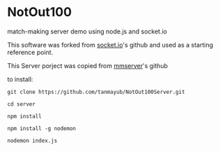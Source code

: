 # NotOut100
match-making server demo using node.js and socket.io


This software was forked from [socket.io](https://github.com/socketio/socket.io/tree/master/examples/chat)'s github and used as a starting reference point.

This Server porject was copied from [mmserver](https://github.com/Frankenmint/mmserver/tree/66fa53a583221d2dac53ec4a2de5a2631b2a9095)'s github

to install:

```
git clone https://github.com/tanmayub/NotOut100Server.git

cd server

npm install

npm install -g nodemon

nodemon index.js
```